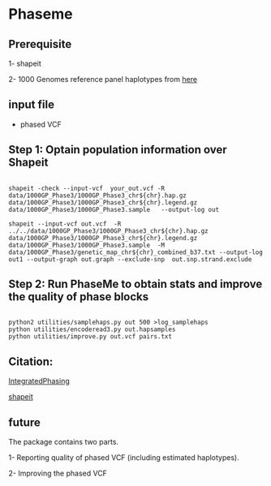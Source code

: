 Phaseme
======





## Prerequisite  


1- shapeit

2- 1000 Genomes reference panel haplotypes from [here](https://mathgen.stats.ox.ac.uk/impute/1000GP_Phase3.html)








## input file

- phased VCF





## Step 1: Optain population information over Shapeit


```

shapeit -check --input-vcf  your_out.vcf -R data/1000GP_Phase3/1000GP_Phase3_chr${chr}.hap.gz  data/1000GP_Phase3/1000GP_Phase3_chr${chr}.legend.gz  data/1000GP_Phase3/1000GP_Phase3.sample   --output-log out

shapeit --input-vcf out.vcf  -R ../../data/1000GP_Phase3/1000GP_Phase3_chr${chr}.hap.gz  data/1000GP_Phase3/1000GP_Phase3_chr${chr}.legend.gz  data/1000GP_Phase3/1000GP_Phase3.sample  -M data/1000GP_Phase3/genetic_map_chr${chr}_combined_b37.txt --output-log out1 --output-graph out.graph --exclude-snp  out.snp.strand.exclude

```




## Step 2: Run PhaseMe to obtain stats and improve the quality of phase blocks

```

python2 utilities/samplehaps.py out 500 >log_samplehaps
python utilities/encoderead3.py out.hapsamples
python utilities/improve.py out.vcf pairs.txt
```








## Citation:

[IntegratedPhasing](https://github.com/vibansal/IntegratedPhasing)

[shapeit](https://mathgen.stats.ox.ac.uk/genetics_software/shapeit/shapeit.html)





## future



The package contains two parts.


1- Reporting quality of phased VCF (including estimated haplotypes).

2- Improving the phased VCF 




